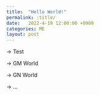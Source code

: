 ```yaml
---
title:  "Hello World!"
permalink: :title/
date:   2022-4-19 12:00:00 +0900
categories: ME
layout: post
---
```


-> Test

-> GM World

-> GN World 

-> ...
